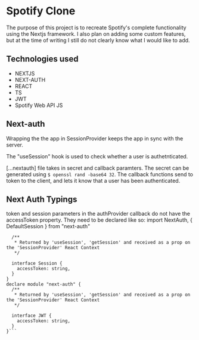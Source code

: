 # Spotify Clone
The purpose of this project is to recreate Spotify's complete functionality using the Nextjs framework. I also plan on adding some custom features, but at the time of writing I still do not clearly know what I would like to add. 

## Technologies used

* NEXTJS
* NEXT-AUTH
* REACT
* TS
* JWT
* Spotify Web API JS

## Next-auth

Wrapping the the app in SessionProvider keeps the app in sync with the server.

The "useSession" hook is used to check whether a user is authetnticated.

[...nextauth] file takes in secret and callback paramters. 
The secret can be generated using ```$ openssl rand -base64 32```. The callback functions send to token to the client, and lets it know that a user has been authenticated. 


## Next Auth Typings

token and session parameters in the authProvider callback do not have
the accessToken property. They need to be declared like so:
import NextAuth, { DefaultSession } from "next-auth"

```declare module "next-auth" {
  /**
   * Returned by 'useSession', 'getSession' and received as a prop on the 'SessionProvider' React Context
   */

  interface Session {
    accessToken: string,
  }
}
declare module "next-auth" {
  /**
   * Returned by 'useSession', 'getSession' and received as a prop on the 'SessionProvider' React Context
   */

  interface JWT {
    accessToken: string,
  }
}```
